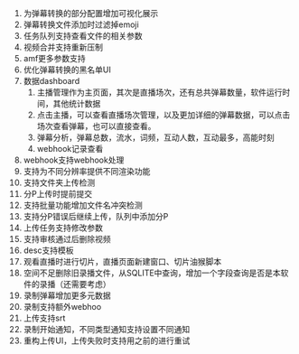 1. 为弹幕转换的部分配置增加可视化展示
2. 弹幕转换文件添加时过滤掉emoji
3. 任务队列支持查看文件的相关参数
4. 视频合并支持重新压制
5. amf更多参数支持
6. 优化弹幕转换的黑名单UI
7. 数据dashboard
   1. 主播管理作为主页面，其次是直播场次，还有总共弹幕数量，软件运行时间，其他统计数据
   2. 点击主播，可以查看直播场次管理，以及更加详细的弹幕数据，可以点击场次查看弹幕，也可以直接查看。
   3. 弹幕分析，弹幕总数，流水，词频，互动人数，互动最多，高能时刻
   4. webhook记录查看
8. webhook支持webhook处理
9. 支持为不同分辨率提供不同渲染功能
10. 支持文件夹上传检测
11. 分P上传时提前提交
12. 支持批量功能增加文件名冲突检测
13. 支持分P错误后继续上传，队列中添加分P
14. 上传任务支持修改参数
15. 支持审核通过后删除视频
16. desc支持模板
17. 观看直播时进行切片，直播页面新建窗口、切片油猴脚本
18. 空间不足删除旧录播文件，从SQLITE中查询，增加一个字段查询是否是本软件的录播（还需要考虑）
19. 录制弹幕增加更多元数据
20. 录制支持额外webhoo
21. 上传支持srt
22. 录制开始通知，不同类型通知支持设置不同通知
23. 重构上传UI，上传失败时支持用之前的进行重试
